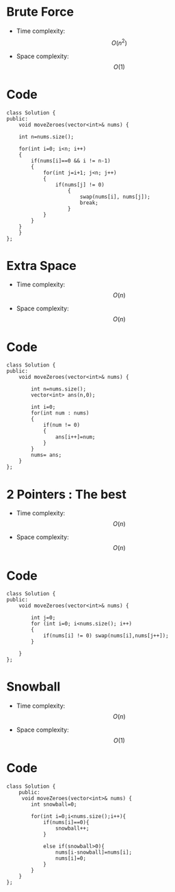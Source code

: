 # Brute Force

- Time complexity: $$O(n^2)$$
<!-- Add your time complexity here, e.g. $$O(n)$$ -->

- Space complexity: $$O(1)$$
<!-- Add your space complexity here, e.g. $$O(n)$$ -->

# Code
```
class Solution {
public:
    void moveZeroes(vector<int>& nums) {
        
    int n=nums.size();
        
    for(int i=0; i<n; i++)
    {
        if(nums[i]==0 && i != n-1)
        {
            for(int j=i+1; j<n; j++)
            {
                if(nums[j] != 0)
                    {
                        swap(nums[i], nums[j]);
                        break;
                    }
            }
        }
    }
    }
};
```
# Extra Space


- Time complexity: $$O(n)$$
<!-- Add your time complexity here, e.g. $$O(n)$$ -->

- Space complexity: $$O(n)$$
<!-- Add your space complexity here, e.g. $$O(n)$$ -->

# Code
```
class Solution {
public:
    void moveZeroes(vector<int>& nums) {
        
        int n=nums.size();
        vector<int> ans(n,0);
        
        int i=0;
        for(int num : nums)
        {
            if(num != 0)
            {
                ans[i++]=num;
            }
        }
        nums= ans;   
    }
};
```
# 2 Pointers : The best


- Time complexity: $$O(n)$$
<!-- Add your time complexity here, e.g. $$O(n)$$ -->

- Space complexity: $$O(n)$$
<!-- Add your space complexity here, e.g. $$O(n)$$ -->

# Code
```
class Solution {
public:
    void moveZeroes(vector<int>& nums) {
        
        int j=0;
        for (int i=0; i<nums.size(); i++)
        {
            if(nums[i] != 0) swap(nums[i],nums[j++]);
        }
        
    }
};
```
# Snowball


- Time complexity: $$O(n)$$
<!-- Add your time complexity here, e.g. $$O(n)$$ -->

- Space complexity: $$O(1)$$
<!-- Add your space complexity here, e.g. $$O(n)$$ -->

# Code
```
class Solution {
    public:
     void moveZeroes(vector<int>& nums) {
        int snowball=0;

        for(int i=0;i<nums.size();i++){
            if(nums[i]==0){
                snowball++;
            }

            else if(snowball>0){
                nums[i-snowball]=nums[i];
                nums[i]=0;
            }
        }
    }
};
```